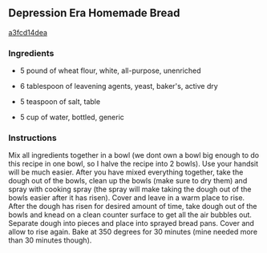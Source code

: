 ## Depression Era Homemade Bread

[a3fcd14dea](http://tastykitchen.com/recipes/breads/depression-era-homemade-bread/)

### Ingredients

 - 5 pound of wheat flour, white, all-purpose, unenriched

 - 6 tablespoon of leavening agents, yeast, baker's, active dry

 - 5 teaspoon of salt, table

 - 5 cup of water, bottled, generic

### Instructions

Mix all ingredients together in a bowl (we dont own a bowl big enough to do this recipe in one bowl, so I halve the recipe into 2 bowls). Use your handsit will be much easier. After you have mixed everything together, take the dough out of the bowls, clean up the bowls (make sure to dry them) and spray with cooking spray (the spray will make taking the dough out of the bowls easier after it has risen). Cover and leave in a warm place to rise. After the dough has risen for desired amount of time, take dough out of the bowls and knead on a clean counter surface to get all the air bubbles out. Separate dough into pieces and place into sprayed bread pans. Cover and allow to rise again. Bake at 350 degrees for 30 minutes (mine needed more than 30 minutes though).